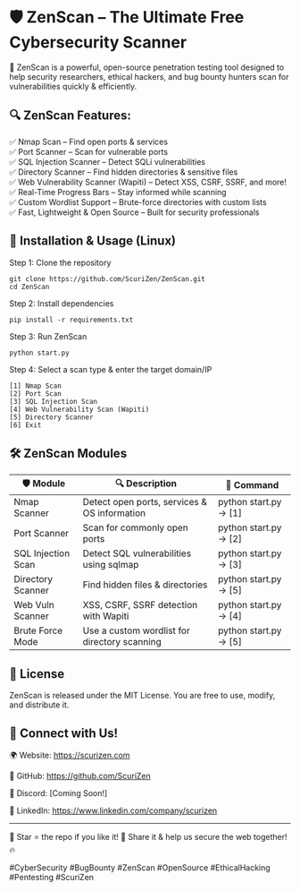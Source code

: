 # 🛡️ ZenScan – The Ultimate Free Cybersecurity Scanner

🚀 ZenScan is a powerful, open-source penetration testing tool designed to help security researchers, ethical hackers, and bug bounty hunters scan for vulnerabilities quickly & efficiently.

## 🔍 ZenScan Features:
✅ Nmap Scan – Find open ports & services </br>
✅ Port Scanner – Scan for vulnerable ports </br>
✅ SQL Injection Scanner – Detect SQLi vulnerabilities </br>
✅ Directory Scanner – Find hidden directories & sensitive files </br>
✅ Web Vulnerability Scanner (Wapiti) – Detect XSS, CSRF, SSRF, and more! </br>
✅ Real-Time Progress Bars – Stay informed while scanning </br>
✅ Custom Wordlist Support – Brute-force directories with custom lists </br>
✅ Fast, Lightweight & Open Source – Built for security professionals

## 📌 Installation & Usage (Linux)
Step 1: Clone the repository
```
git clone https://github.com/ScuriZen/ZenScan.git 
cd ZenScan
```

Step 2: Install dependencies
```
pip install -r requirements.txt
```

Step 3: Run ZenScan
```
python start.py
```

Step 4: Select a scan type & enter the target domain/IP 
```
[1] Nmap Scan 
[2] Port Scan 
[3] SQL Injection Scan 
[4] Web Vulnerability Scan (Wapiti) 
[5] Directory Scanner 
[6] Exit 
```


## 🛠️ ZenScan Modules
| 🛡️ Module | 🔍 Description | 📂 Command |
|-----------|----------------|------------|
| Nmap Scanner | Detect open ports, services & OS information | python start.py → [1] |
| Port Scanner | Scan for commonly open ports | python start.py → [2] |
| SQL Injection Scan | Detect SQL vulnerabilities using sqlmap | python start.py → [3] |
| Directory Scanner | Find hidden files & directories | python start.py → [5] |
| Web Vuln Scanner | XSS, CSRF, SSRF detection with Wapiti | python start.py → [4] |
| Brute Force Mode | Use a custom wordlist for directory scanning | python start.py → [5] |

## 📝 License
ZenScan is released under the MIT License. You are free to use, modify, and distribute it.

## 📢 Connect with Us!
🌍 Website: https://scurizen.com

🐙 GitHub: https://github.com/ScuriZen

💬 Discord: [Coming Soon!]

📢 LinkedIn: https://www.linkedin.com/company/scurizen

<hr>

🔗 Star ⭐ the repo if you like it!
📢 Share it & help us secure the web together! 🔥

#CyberSecurity #BugBounty #ZenScan #OpenSource #EthicalHacking #Pentesting #ScuriZen
